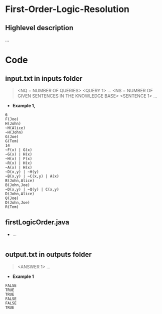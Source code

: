 # First-Order-Logic-Resolution


## Highlevel description
...

# Code
## input.txt in inputs folder
> <NQ = NUMBER OF QUERIES>
> <QUERY 1>
> ...
>  <QUERY NQ>
> <NS = NUMBER OF GIVEN SENTENCES IN THE KNOWLEDGE BASE>
> <SENTENCE 1>
> ...
> <SENTENCE NS>

- __Example 1,__
```
6
F(Joe)
H(John)
~H(Alice)
~H(John)
G(Joe)
G(Tom)
14
~F(x) | G(x)
~G(x) | H(x)
~H(x) | F(x)
~R(x) | H(x)
~A(x) | H(x)
~D(x,y) | ~H(y)
~B(x,y) | ~C(x,y) | A(x)
B(John,Alice)
B(John,Joe)
~D(x,y) | ~Q(y) | C(x,y)
D(John,Alice)
Q(Joe)
D(John,Joe)
R(Tom)
```

## firstLogicOrder.java
- ...
```...
```

## output.txt in outputs folder
> <ANSWER 1>
> ...
> <ANSWER NQ>

- __Example 1__ <br />
```
FALSE
TRUE
TRUE
FALSE
FALSE
TRUE
```
